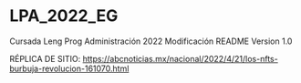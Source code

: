 # LPA_2022_EG
 Cursada Leng Prog Administración 2022
Modificación README Version 1.0

RÉPLICA DE SITIO: https://abcnoticias.mx/nacional/2022/4/21/los-nfts-burbuja-revolucion-161070.html